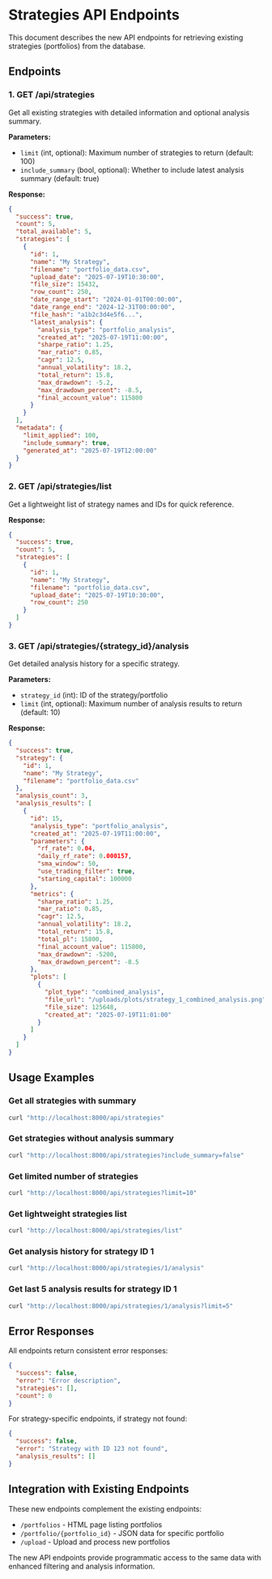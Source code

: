 # Strategies API Endpoints

This document describes the new API endpoints for retrieving existing strategies (portfolios) from the database.

## Endpoints

### 1. GET /api/strategies
Get all existing strategies with detailed information and optional analysis summary.

**Parameters:**
- `limit` (int, optional): Maximum number of strategies to return (default: 100)
- `include_summary` (bool, optional): Whether to include latest analysis summary (default: true)

**Response:**
```json
{
  "success": true,
  "count": 5,
  "total_available": 5,
  "strategies": [
    {
      "id": 1,
      "name": "My Strategy",
      "filename": "portfolio_data.csv",
      "upload_date": "2025-07-19T10:30:00",
      "file_size": 15432,
      "row_count": 250,
      "date_range_start": "2024-01-01T00:00:00",
      "date_range_end": "2024-12-31T00:00:00",
      "file_hash": "a1b2c3d4e5f6...",
      "latest_analysis": {
        "analysis_type": "portfolio_analysis",
        "created_at": "2025-07-19T11:00:00",
        "sharpe_ratio": 1.25,
        "mar_ratio": 0.85,
        "cagr": 12.5,
        "annual_volatility": 18.2,
        "total_return": 15.8,
        "max_drawdown": -5.2,
        "max_drawdown_percent": -8.5,
        "final_account_value": 115800
      }
    }
  ],
  "metadata": {
    "limit_applied": 100,
    "include_summary": true,
    "generated_at": "2025-07-19T12:00:00"
  }
}
```

### 2. GET /api/strategies/list
Get a lightweight list of strategy names and IDs for quick reference.

**Response:**
```json
{
  "success": true,
  "count": 5,
  "strategies": [
    {
      "id": 1,
      "name": "My Strategy",
      "filename": "portfolio_data.csv",
      "upload_date": "2025-07-19T10:30:00",
      "row_count": 250
    }
  ]
}
```

### 3. GET /api/strategies/{strategy_id}/analysis
Get detailed analysis history for a specific strategy.

**Parameters:**
- `strategy_id` (int): ID of the strategy/portfolio
- `limit` (int, optional): Maximum number of analysis results to return (default: 10)

**Response:**
```json
{
  "success": true,
  "strategy": {
    "id": 1,
    "name": "My Strategy",
    "filename": "portfolio_data.csv"
  },
  "analysis_count": 3,
  "analysis_results": [
    {
      "id": 15,
      "analysis_type": "portfolio_analysis",
      "created_at": "2025-07-19T11:00:00",
      "parameters": {
        "rf_rate": 0.04,
        "daily_rf_rate": 0.000157,
        "sma_window": 50,
        "use_trading_filter": true,
        "starting_capital": 100000
      },
      "metrics": {
        "sharpe_ratio": 1.25,
        "mar_ratio": 0.85,
        "cagr": 12.5,
        "annual_volatility": 18.2,
        "total_return": 15.8,
        "total_pl": 15800,
        "final_account_value": 115800,
        "max_drawdown": -5200,
        "max_drawdown_percent": -8.5
      },
      "plots": [
        {
          "plot_type": "combined_analysis",
          "file_url": "/uploads/plots/strategy_1_combined_analysis.png",
          "file_size": 125648,
          "created_at": "2025-07-19T11:01:00"
        }
      ]
    }
  ]
}
```

## Usage Examples

### Get all strategies with summary
```bash
curl "http://localhost:8000/api/strategies"
```

### Get strategies without analysis summary
```bash
curl "http://localhost:8000/api/strategies?include_summary=false"
```

### Get limited number of strategies
```bash
curl "http://localhost:8000/api/strategies?limit=10"
```

### Get lightweight strategies list
```bash
curl "http://localhost:8000/api/strategies/list"
```

### Get analysis history for strategy ID 1
```bash
curl "http://localhost:8000/api/strategies/1/analysis"
```

### Get last 5 analysis results for strategy ID 1
```bash
curl "http://localhost:8000/api/strategies/1/analysis?limit=5"
```

## Error Responses

All endpoints return consistent error responses:

```json
{
  "success": false,
  "error": "Error description",
  "strategies": [],
  "count": 0
}
```

For strategy-specific endpoints, if strategy not found:
```json
{
  "success": false,
  "error": "Strategy with ID 123 not found",
  "analysis_results": []
}
```

## Integration with Existing Endpoints

These new endpoints complement the existing endpoints:
- `/portfolios` - HTML page listing portfolios
- `/portfolio/{portfolio_id}` - JSON data for specific portfolio
- `/upload` - Upload and process new portfolios

The new API endpoints provide programmatic access to the same data with enhanced filtering and analysis information.
